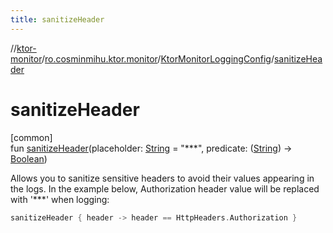 ```yaml
---
title: sanitizeHeader
---
```

//[ktor-monitor](../../../index.html)/[ro.cosminmihu.ktor.monitor](../index.html)/[KtorMonitorLoggingConfig](index.html)/[sanitizeHeader](sanitize-header.html)



# sanitizeHeader



[common]\
fun [sanitizeHeader](sanitize-header.html)(placeholder: [String](https://kotlinlang.org/api/core/kotlin-stdlib/kotlin/-string/index.html) = &quot;***&quot;, predicate: ([String](https://kotlinlang.org/api/core/kotlin-stdlib/kotlin/-string/index.html)) -&gt; [Boolean](https://kotlinlang.org/api/core/kotlin-stdlib/kotlin/-boolean/index.html))



Allows you to sanitize sensitive headers to avoid their values appearing in the logs. In the example below, Authorization header value will be replaced with '***' when logging:

```kotlin
sanitizeHeader { header -> header == HttpHeaders.Authorization }
```


